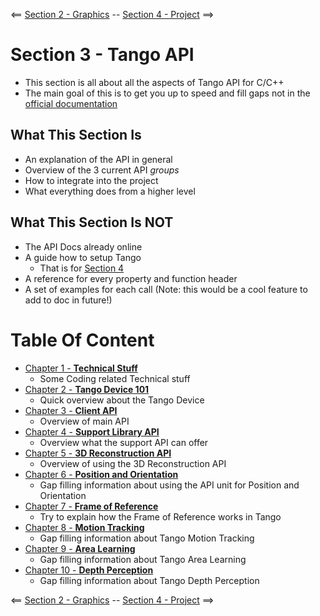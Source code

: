 <== [Section 2 - Graphics](../Section_02_Graphics) -- [Section 4 - Project](../Section_04_Project) ==>

# Section 3 - Tango API
* This section is all about all the aspects of Tango API for C/C++
* The main goal of this is to get you up to speed and fill gaps not in the [official documentation](https://developers.google.com/tango/apis/c/)

## What This Section Is
* An explanation of the API in general
* Overview of the 3 current API *groups*
* How to integrate into the project
* What everything does from a higher level

## What This Section Is NOT
* The API Docs already online
* A guide how to setup Tango
	* That is for [Section 4](../Section_04_Project)
* A reference for every property and function header
* A set of examples for each call (Note: this would be a cool feature to add to doc in future!)

# Table Of Content
* [Chapter 1 - **Technical Stuff**](./Tutorials/Chapter_01.md)
	* Some Coding related Technical stuff
* [Chapter 2 - **Tango Device 101**](./Tutorials/Chapter_02.md)
    * Quick overview about the Tango Device
* [Chapter 3 - **Client API**](./Tutorials/Chapter_03.md)
    * Overview of main API
* [Chapter 4 - **Support Library API**](./Tutorials/Chapter_04.md)
    * Overview what the support API can offer
* [Chapter 5 - **3D Reconstruction API**](./Tutorials/Chapter_05.md)
    * Overview of using the 3D Reconstruction API
* [Chapter 6 - **Position and Orientation**](./Tutorials/Chapter_06.md)
    * Gap filling information about using the API unit for Position and Orientation
* [Chapter 7 - **Frame of Reference**](./Tutorials/Chapter_07.md)
    * Try to explain how the Frame of Reference works in Tango
* [Chapter 8 - **Motion Tracking**](./Tutorials/Chapter_08.md)
    * Gap filling information about Tango Motion Tracking
* [Chapter 9 - **Area Learning**](./Tutorials/Chapter_09.md)
    * Gap filling information about Tango Area Learning
* [Chapter 10 - **Depth Perception**](./Tutorials/Chapter_10.md)
    * Gap filling information about Tango Depth Perception
    
<== [Section 2 - Graphics](../Section_02_Graphics) -- [Section 4 - Project](../Section_04_Project) ==>
